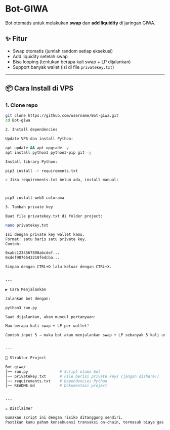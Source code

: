 # Bot-GIWA

Bot otomatis untuk melakukan **swap** dan **add liquidity** di jaringan GIWA.

## ✨ Fitur
- Swap otomatis (jumlah random setiap eksekusi)
- Add liquidity setelah swap
- Bisa looping (tentukan berapa kali swap + LP dijalankan)
- Support banyak wallet (isi di file `privatekey.txt`)

---

## 📦 Cara Install di VPS

### 1. Clone repo
```bash
git clone https://github.com/username/Bot-giwa.git
cd Bot-giwa

2. Install dependencies

Update VPS dan install Python:

apt update && apt upgrade -y
apt install python3 python3-pip git -y

Install library Python:

pip3 install -r requirements.txt

> Jika requirements.txt belum ada, install manual:



pip3 install web3 colorama

3. Tambah private key

Buat file privatekey.txt di folder project:

nano privatekey.txt

Isi dengan private key wallet kamu.
Format: satu baris satu private key.
Contoh:

0xabc1234567890abcdef...
0xdef9876543210fedcba...

Simpan dengan CTRL+O lalu keluar dengan CTRL+X.


---

▶️ Cara Menjalankan

Jalankan bot dengan:

python3 run.py

Saat dijalankan, akan muncul pertanyaan:

Mau berapa kali swap + LP per wallet?

Contoh input 5 → maka bot akan menjalankan swap + LP sebanyak 5 kali untuk setiap wallet di privatekey.txt.


---

📂 Struktur Project

Bot-giwa/
│── run.py              # Script utama bot
│── privatekey.txt      # File berisi private keys (jangan dishare!)
│── requirements.txt    # Dependencies Python
│── README.md           # Dokumentasi project


---

⚠️ Disclaimer

Gunakan script ini dengan risiko ditanggung sendiri.
Pastikan kamu paham konsekuensi transaksi on-chain, termasuk biaya gas dan potensi kerugian.
